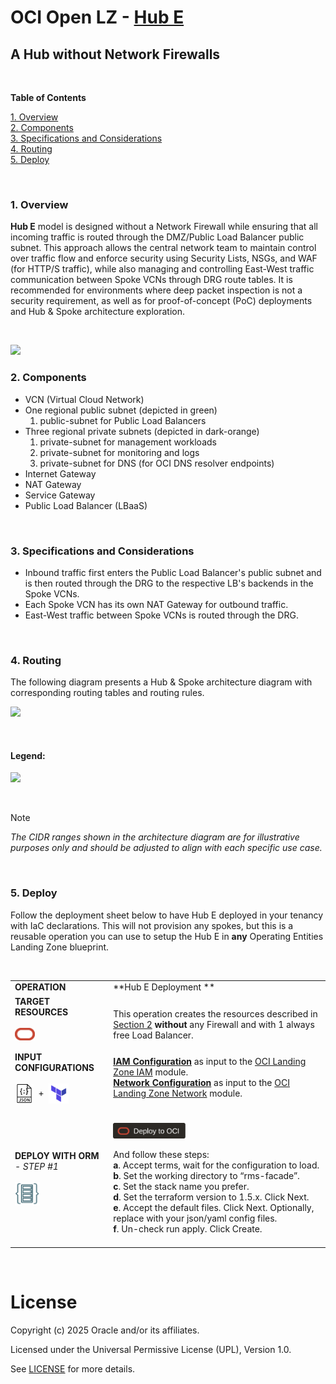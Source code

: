 # OCI Open LZ - [Hub E](#)
## A Hub without Network Firewalls

&nbsp; 

**Table of Contents**

[1. Overview](#1-overview)</br>
[2. Components](#2-components)</br>
[3. Specifications and Considerations](#3-specifications-and-considerations)</br>
[4. Routing](#4-routing)</br>
[5. Deploy](#5-deploy)</br>


&nbsp;

### 1. Overview
**Hub E** model is designed without a Network Firewall while ensuring that all incoming traffic is routed through the DMZ/Public Load Balancer public subnet. This approach allows the central network team to maintain control over traffic flow and enforce security using Security Lists, NSGs, and WAF (for HTTP/S traffic), while also managing and controlling East-West traffic communication between Spoke VCNs through DRG route tables.
It is recommended for environments where deep packet inspection is not a security requirement, as well as for proof-of-concept (PoC) deployments and Hub & Spoke architecture exploration.

&nbsp; 

<img src="images/hub_e_design.png" width="250" height="value">

### 2. Components
- VCN (Virtual Cloud Network)
- One regional public subnet (depicted in green)
    1. public-subnet for Public Load Balancers
- Three regional private subnets (depicted in dark-orange)
    1. private-subnet for management workloads
    2. private-subnet for monitoring and logs
    3. private-subnet for DNS (for OCI DNS resolver endpoints)
- Internet Gateway
- NAT Gateway
- Service Gateway
- Public Load Balancer (LBaaS)

&nbsp;

### 3. Specifications and Considerations
- Inbound traffic first enters the Public Load Balancer's public subnet and is then routed through the DRG to the respective LB's backends in the Spoke VCNs.
- Each Spoke VCN has its own NAT Gateway for outbound traffic.
- East-West traffic between Spoke VCNs is routed through the DRG.

&nbsp;

### 4. Routing

The following diagram presents a Hub & Spoke architecture diagram with corresponding routing tables and routing rules.

<img src="images/hub_e_routing.png" width="900" height="value">

&nbsp;

#### Legend:

<img src="images/oci_hub_models_legend.png" width="200" height="value">

&nbsp;

> [!NOTE]
> *The CIDR ranges shown in the architecture diagram are for illustrative purposes only and should be adjusted to align with each specific use case.*

&nbsp;

### 5. Deploy

Follow the deployment sheet below to have Hub E deployed in your tenancy with IaC declarations.  This will not provision any spokes, but this is a reusable operation you can use to setup the Hub E in **any** Operating Entities Landing Zone blueprint.


&nbsp;


| |  |
|---|---| 
| **OPERATION** | **Hub E Deployment ** | 
| **TARGET RESOURCES**  </br></br><img src="../../../commons/images/icon_oci.jpg" width="32">| </br>This operation creates the resources described in [Section 2](#2-components) **without** any Firewall and with 1 always free Load Balancer. | 
| **INPUT CONFIGURATIONS** </br></br><img src="../../../commons/images/icon_json.jpg" width="30" align="center">&nbsp; +&nbsp; <img src="../../../commons/images/icon_terraform.jpg" width="32" align="center">|</br>[**IAM Configuration**](oci_open_lz_hub_e_iam.auto.tfvars.json) as input to the [OCI Landing Zone IAM](https://github.com/oracle-quickstart/terraform-oci-cis-landing-zone-iam) module. </br>[**Network Configuration**](oci_open_lz_hub_e_network.auto.tfvars.json) as input to the [OCI Landing Zone Network](https://github.com/oci-landing-zones/terraform-oci-modules-networking) module.</br></br> | 
| **DEPLOY WITH ORM** </br>*- STEP #1* </br></br><img src="../../../commons/images/icon_orm.jpg" width="40">| </br>[<img src="/commons/images/DeployToOCI.svg"  height="25" align="center">](https://cloud.oracle.com/resourcemanager/stacks/create?zipUrl=https://github.com/oci-landing-zones/terraform-oci-modules-orchestrator/archive/refs/tags/v2.0.5.zip&zipUrlVariables={"input_config_files_urls":"https://raw.githubusercontent.com/oci-landing-zones/oci-landing-zone-operating-entities/master/addons/oci-hub-models/hub_e/oci_open_lz_hub_e_iam.auto.tfvars.json,https://raw.githubusercontent.com/oci-landing-zones/oci-landing-zone-operating-entities/master/addons/oci-hub-models/hub_e/oci_open_lz_hub_e_network.auto.tfvars.json"})  </br></br> And follow these steps:</br> **a**. Accept terms,  wait for the configuration to load. </br> **b**. Set the working directory to “rms-facade”. </br> **c**. Set the stack name you prefer.</br> **d**. Set the terraform version to 1.5.x. Click Next. </br> **e**. Accept the default files. Click Next. Optionally, replace with your json/yaml config files. </br> **f**. Un-check run apply. Click Create. </br> </br> |






&nbsp; 

# License

Copyright (c) 2025 Oracle and/or its affiliates.

Licensed under the Universal Permissive License (UPL), Version 1.0.

See [LICENSE](/LICENSE.txt) for more details.
